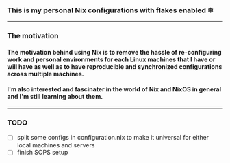 ### This is my personal Nix configurations with flakes enabled ❄ 
---
### The motivation
#### The motivation behind using Nix is to remove the hassle of re-configuring work and personal environments for each Linux machines that I have or will have as well as to have reproducible and synchronized configurations across multiple machines.
#### I'm also interested and fascinater in the world of Nix and NixOS in general and I'm still learning about them.
--- 
### TODO
- [ ] split some configs in configuration.nix to make it universal for either local machines and servers 
- [ ] finish SOPS setup 
